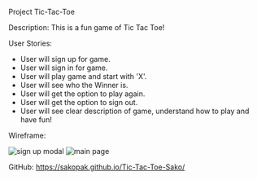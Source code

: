 Project Tic-Tac-Toe

Description:
This is a fun game of Tic Tac Toe!

User Stories:
 - User will sign up for game.
 - User will sign in for game.
 - User will play game and start with 'X'.
 - User will see who the Winner is.
 - User will get the option to play again.
 - User will get the option to sign out.
 - User will see clear description of game, understand how to play and have fun!


Wireframe:

![sign up modal](https://imgur.com/rqHRTnN)
![main page](https://imgur.com/Xd9HewS)

GitHub: https://sakopak.github.io/Tic-Tac-Toe-Sako/
